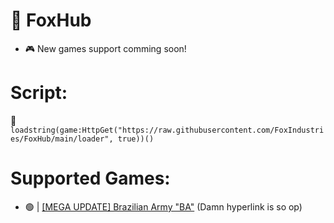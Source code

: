# 👋 FoxHub
- 🎮 New games support comming soon!

# Script:
📜 ```loadstring(game:HttpGet("https://raw.githubusercontent.com/FoxIndustries/FoxHub/main/loader", true))()```

# Supported Games:
- 🟢 | [[MEGA UPDATE] Brazilian Army "BA"](https://www.roblox.com/games/7235547883/BIG-UPDATE-Ex-rcito-Brasileiro-EB#!/about) (Damn hyperlink is so op)
